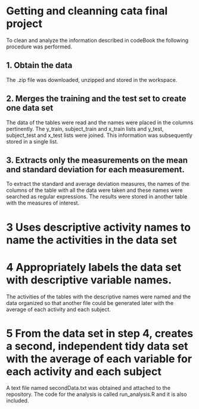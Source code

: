 # Getting and cleanning cata final project

To clean and analyze the information described in codeBook the following procedure was performed.

## 1. Obtain the data
The .zip file was downloaded, unzipped and stored in the workspace.

## 2. Merges the training and the test set to create one data set
The data of the tables were read and the names were placed in the columns pertinently. The y_train, subject_train and x_train lists and y_test, subject_test and x_test lists were joined. This information was subsequently stored in a single list.

## 3. Extracts only the measurements on the mean and standard deviation for each measurement.
To extract the standard and average deviation measures, the names of the columns of the table with all the data were taken and these names were searched as regular expressions. The results were stored in another table with the measures of interest.

# 3 Uses descriptive activity names to name the activities in the data set 
# 4 Appropriately labels the data set with descriptive variable names.

The activities of the tables with the descriptive names were named and the data organized so that another file could be generated later with the average of each activity and each subject.

# 5 From the data set in step 4, creates a second, independent tidy data set with the average of each variable for each activity and each subject

A text file named secondData.txt was obtained and attached to the repository.
The code for the analysis is called run_analysis.R and it is also included.
